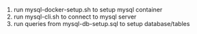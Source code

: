 1. run mysql-docker-setup.sh to setup mysql container
2. run mysql-cli.sh to connect to mysql server
3. run queries from mysql-db-setup.sql to setup database/tables